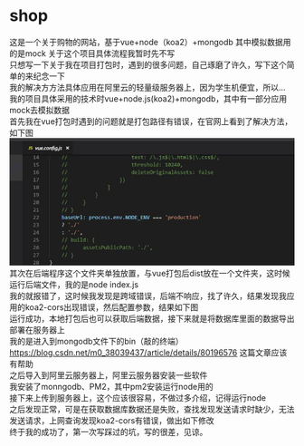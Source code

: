 # shop
这是一个关于购物的网站，基于vue+node（koa2）+mongodb 其中模拟数据用的是mock
关于这个项目具体流程我暂时先不写  
只想写一下关于我在项目打包时，遇到的很多问题，自己琢磨了许久，写下这个简单的来纪念一下  
我的解决方方法具体应用在阿里云的轻量级服务器上，因为学生机便宜，所以...  
我的项目具体采用的技术时vue+node.js(koa2)+mongodb，其中有一部分应用mock去模拟数据  
首先我在vue打包时遇到的问题就是打包路径有错误，在官网上看到了解决方法，如下图  
![Alt text](https://github.com/haolushan5253/shop/blob/master/img/1.JPG)
其次在后端程序这个文件夹单独放置，与vue打包后dist放在一个文件夹，这时候运行后端文件，我的是node index.js  
我的就报错了，这时候我发现是跨域错误，后端不响应，找了许久，结果发现我应用的koa2-cors出现错误，然后配置参数，结果如下图  
运行成功，本地打包后也可以获取后端数据，接下来就是将数据库里面的数据导出部署在服务器上   
我的是进入到mongodb文件下的bin（敲的终端）  
https://blog.csdn.net/m0_38039437/article/details/80196576
这篇文章应该有帮助  
之后导入到阿里云服务器上，阿里云服务器安装一些软件  
我安装了monngodb、PM2，其中pm2安装运行node用的  
接下来上传到服务器上，这个应该很容易，不做过多介绍，记得运行node  
之后发现正常，可是在获取数据库数据还是失败，查找发现发送请求时缺少，无法发送请求，上网查询发现koa2-cors有错误，做出如下修改  
终于我的成功了，第一次写踩过的坑，写的很差，见谅。

